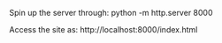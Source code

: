 Spin up the server through:
	python -m http.server 8000

Access the site as:
	http://localhost:8000/index.html
